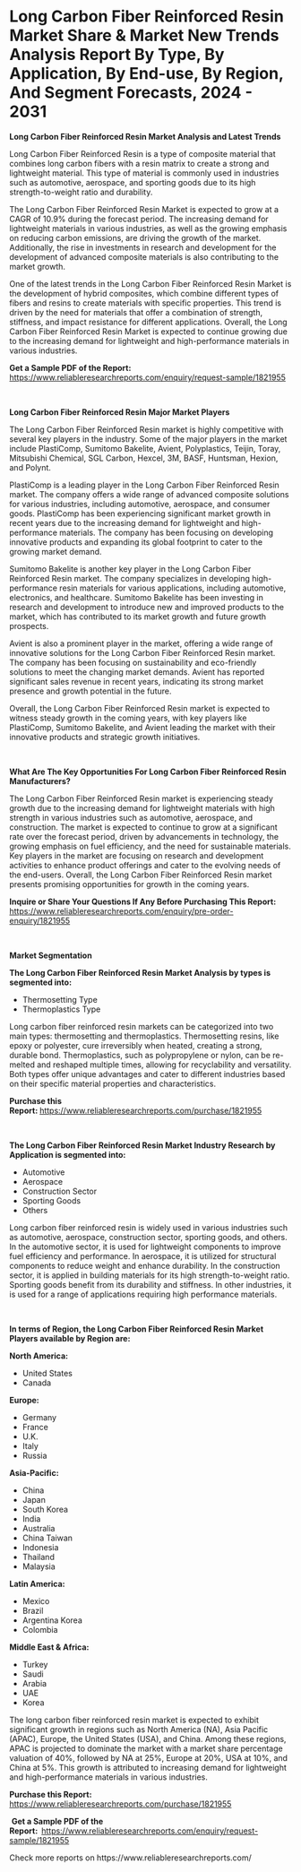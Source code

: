 <p><h1>Long Carbon Fiber Reinforced Resin Market Share & Market New Trends Analysis Report By Type, By Application, By End-use, By Region, And Segment Forecasts, 2024 - 2031</h1></p><p><strong>Long Carbon Fiber Reinforced Resin Market Analysis and Latest Trends</strong></p>
<p><p>Long Carbon Fiber Reinforced Resin is a type of composite material that combines long carbon fibers with a resin matrix to create a strong and lightweight material. This type of material is commonly used in industries such as automotive, aerospace, and sporting goods due to its high strength-to-weight ratio and durability.</p><p>The Long Carbon Fiber Reinforced Resin Market is expected to grow at a CAGR of 10.9% during the forecast period. The increasing demand for lightweight materials in various industries, as well as the growing emphasis on reducing carbon emissions, are driving the growth of the market. Additionally, the rise in investments in research and development for the development of advanced composite materials is also contributing to the market growth.</p><p>One of the latest trends in the Long Carbon Fiber Reinforced Resin Market is the development of hybrid composites, which combine different types of fibers and resins to create materials with specific properties. This trend is driven by the need for materials that offer a combination of strength, stiffness, and impact resistance for different applications. Overall, the Long Carbon Fiber Reinforced Resin Market is expected to continue growing due to the increasing demand for lightweight and high-performance materials in various industries.</p></p>
<p><strong>Get a Sample PDF of the Report:&nbsp;</strong> <a href="https://www.reliableresearchreports.com/enquiry/request-sample/1821955">https://www.reliableresearchreports.com/enquiry/request-sample/1821955</a></p>
<p>&nbsp;</p>
<p><strong>Long Carbon Fiber Reinforced Resin Major Market Players</strong></p>
<p><p>The Long Carbon Fiber Reinforced Resin market is highly competitive with several key players in the industry. Some of the major players in the market include PlastiComp, Sumitomo Bakelite, Avient, Polyplastics, Teijin, Toray, Mitsubishi Chemical, SGL Carbon, Hexcel, 3M, BASF, Huntsman, Hexion, and Polynt.</p><p>PlastiComp is a leading player in the Long Carbon Fiber Reinforced Resin market. The company offers a wide range of advanced composite solutions for various industries, including automotive, aerospace, and consumer goods. PlastiComp has been experiencing significant market growth in recent years due to the increasing demand for lightweight and high-performance materials. The company has been focusing on developing innovative products and expanding its global footprint to cater to the growing market demand.</p><p>Sumitomo Bakelite is another key player in the Long Carbon Fiber Reinforced Resin market. The company specializes in developing high-performance resin materials for various applications, including automotive, electronics, and healthcare. Sumitomo Bakelite has been investing in research and development to introduce new and improved products to the market, which has contributed to its market growth and future growth prospects.</p><p>Avient is also a prominent player in the market, offering a wide range of innovative solutions for the Long Carbon Fiber Reinforced Resin market. The company has been focusing on sustainability and eco-friendly solutions to meet the changing market demands. Avient has reported significant sales revenue in recent years, indicating its strong market presence and growth potential in the future.</p><p>Overall, the Long Carbon Fiber Reinforced Resin market is expected to witness steady growth in the coming years, with key players like PlastiComp, Sumitomo Bakelite, and Avient leading the market with their innovative products and strategic growth initiatives.</p></p>
<p>&nbsp;</p>
<p><strong>What Are The Key Opportunities For Long Carbon Fiber Reinforced Resin Manufacturers?</strong></p>
<p><p>The Long Carbon Fiber Reinforced Resin market is experiencing steady growth due to the increasing demand for lightweight materials with high strength in various industries such as automotive, aerospace, and construction. The market is expected to continue to grow at a significant rate over the forecast period, driven by advancements in technology, the growing emphasis on fuel efficiency, and the need for sustainable materials. Key players in the market are focusing on research and development activities to enhance product offerings and cater to the evolving needs of the end-users. Overall, the Long Carbon Fiber Reinforced Resin market presents promising opportunities for growth in the coming years.</p></p>
<p><strong>Inquire or Share Your Questions If Any Before Purchasing This Report:</strong> <a href="https://www.reliableresearchreports.com/enquiry/pre-order-enquiry/1821955">https://www.reliableresearchreports.com/enquiry/pre-order-enquiry/1821955</a></p>
<p>&nbsp;</p>
<p><strong>Market Segmentation</strong></p>
<p><strong>The Long Carbon Fiber Reinforced Resin Market Analysis by types is segmented into:</strong></p>
<p><ul><li>Thermosetting Type</li><li>Thermoplastics Type</li></ul></p>
<p><p>Long carbon fiber reinforced resin markets can be categorized into two main types: thermosetting and thermoplastics. Thermosetting resins, like epoxy or polyester, cure irreversibly when heated, creating a strong, durable bond. Thermoplastics, such as polypropylene or nylon, can be re-melted and reshaped multiple times, allowing for recyclability and versatility. Both types offer unique advantages and cater to different industries based on their specific material properties and characteristics.</p></p>
<p><strong>Purchase this Report:&nbsp;</strong><a href="https://www.reliableresearchreports.com/purchase/1821955">https://www.reliableresearchreports.com/purchase/1821955</a></p>
<p>&nbsp;</p>
<p><strong>The Long Carbon Fiber Reinforced Resin Market Industry Research by Application is segmented into:</strong></p>
<p><ul><li>Automotive</li><li>Aerospace</li><li>Construction Sector</li><li>Sporting Goods</li><li>Others</li></ul></p>
<p><p>Long carbon fiber reinforced resin is widely used in various industries such as automotive, aerospace, construction sector, sporting goods, and others. In the automotive sector, it is used for lightweight components to improve fuel efficiency and performance. In aerospace, it is utilized for structural components to reduce weight and enhance durability. In the construction sector, it is applied in building materials for its high strength-to-weight ratio. Sporting goods benefit from its durability and stiffness. In other industries, it is used for a range of applications requiring high performance materials.</p></p>
<p>&nbsp;</p>
<p><strong>In terms of Region, the Long Carbon Fiber Reinforced Resin Market Players available by Region are:</strong></p>
<p>
    <p> <strong> North America: </strong>
        <ul>
            <li>United States</li>
            <li>Canada</li>
        </ul>
        </p> 
    <p> <strong> Europe: </strong>
        <ul>
            <li>Germany</li>
            <li>France</li>
            <li>U.K.</li>
            <li>Italy</li>
            <li>Russia</li>
        </ul>
        </p> 
    <p> <strong> Asia-Pacific: </strong>
        <ul>
            <li>China</li>
            <li>Japan</li>
            <li>South Korea</li>
            <li>India</li>
            <li>Australia</li>
            <li>China Taiwan</li>
            <li>Indonesia</li>
            <li>Thailand</li>
            <li>Malaysia</li>
        </ul>
        </p> 
    <p> <strong> Latin America: </strong>
        <ul>
            <li>Mexico</li>
            <li>Brazil</li>
            <li>Argentina Korea</li>
            <li>Colombia</li>
        </ul>
        </p> 
    <p> <strong> Middle East & Africa: </strong>
        <ul>
            <li>Turkey</li>
            <li>Saudi</li>
            <li>Arabia</li>
            <li>UAE</li>
            <li>Korea</li>
        </ul>
    </p>
    </p>
<p><p>The long carbon fiber reinforced resin market is expected to exhibit significant growth in regions such as North America (NA), Asia Pacific (APAC), Europe, the United States (USA), and China. Among these regions, APAC is projected to dominate the market with a market share percentage valuation of 40%, followed by NA at 25%, Europe at 20%, USA at 10%, and China at 5%. This growth is attributed to increasing demand for lightweight and high-performance materials in various industries.</p></p>
<p><strong>Purchase this Report: </strong><a href="https://www.reliableresearchreports.com/purchase/1821955">https://www.reliableresearchreports.com/purchase/1821955</a></p>
<p>&nbsp;<strong>Get a Sample PDF of the Report:&nbsp;&nbsp;</strong><a href="https://www.reliableresearchreports.com/enquiry/request-sample/1821955">https://www.reliableresearchreports.com/enquiry/request-sample/1821955</a></p>
<p><strong></strong></p>
<p>Check more reports on https://www.reliableresearchreports.com/</p>